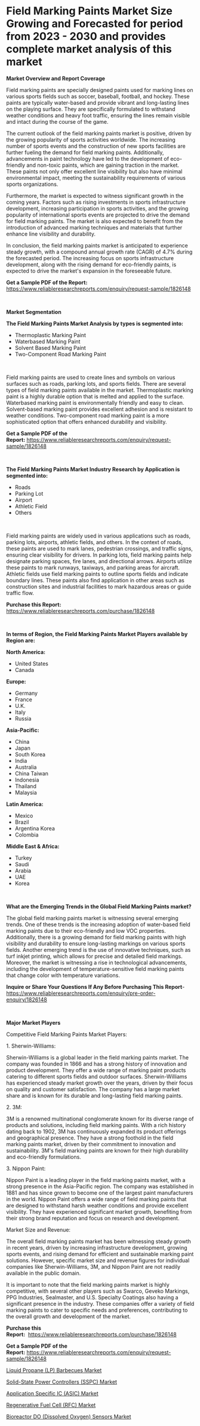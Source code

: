 <p><h1>Field Marking Paints Market Size Growing and Forecasted for period from 2023 - 2030 and provides complete market analysis of this market</h1></p><p><strong>Market Overview and Report Coverage</strong></p>
<p><p>Field marking paints are specially designed paints used for marking lines on various sports fields such as soccer, baseball, football, and hockey. These paints are typically water-based and provide vibrant and long-lasting lines on the playing surface. They are specifically formulated to withstand weather conditions and heavy foot traffic, ensuring the lines remain visible and intact during the course of the game.</p><p>The current outlook of the field marking paints market is positive, driven by the growing popularity of sports activities worldwide. The increasing number of sports events and the construction of new sports facilities are further fueling the demand for field marking paints. Additionally, advancements in paint technology have led to the development of eco-friendly and non-toxic paints, which are gaining traction in the market. These paints not only offer excellent line visibility but also have minimal environmental impact, meeting the sustainability requirements of various sports organizations.</p><p>Furthermore, the market is expected to witness significant growth in the coming years. Factors such as rising investments in sports infrastructure development, increasing participation in sports activities, and the growing popularity of international sports events are projected to drive the demand for field marking paints. The market is also expected to benefit from the introduction of advanced marking techniques and materials that further enhance line visibility and durability.</p><p>In conclusion, the field marking paints market is anticipated to experience steady growth, with a compound annual growth rate (CAGR) of 4.7% during the forecasted period. The increasing focus on sports infrastructure development, along with the rising demand for eco-friendly paints, is expected to drive the market's expansion in the foreseeable future.</p></p>
<p><strong>Get a Sample PDF of the Report:</strong> <a href="https://www.reliableresearchreports.com/enquiry/request-sample/1826148">https://www.reliableresearchreports.com/enquiry/request-sample/1826148</a></p>
<p>&nbsp;</p>
<p><strong>Market Segmentation</strong></p>
<p><strong>The Field Marking Paints Market Analysis by types is segmented into:</strong></p>
<p><ul><li>Thermoplastic Marking Paint</li><li>Waterbased Marking Paint</li><li>Solvent Based Marking Paint</li><li>Two-Component Road Marking Paint</li></ul></p>
<p>&nbsp;</p>
<p><p>Field marking paints are used to create lines and symbols on various surfaces such as roads, parking lots, and sports fields. There are several types of field marking paints available in the market. Thermoplastic marking paint is a highly durable option that is melted and applied to the surface. Waterbased marking paint is environmentally friendly and easy to clean. Solvent-based marking paint provides excellent adhesion and is resistant to weather conditions. Two-component road marking paint is a more sophisticated option that offers enhanced durability and visibility.</p></p>
<p><strong>Get a Sample PDF of the Report:</strong>&nbsp;<a href="https://www.reliableresearchreports.com/enquiry/request-sample/1826148">https://www.reliableresearchreports.com/enquiry/request-sample/1826148</a></p>
<p>&nbsp;</p>
<p><strong>The Field Marking Paints Market Industry Research by Application is segmented into:</strong></p>
<p><ul><li>Roads</li><li>Parking Lot</li><li>Airport</li><li>Athletic Field</li><li>Others</li></ul></p>
<p>&nbsp;</p>
<p><p>Field marking paints are widely used in various applications such as roads, parking lots, airports, athletic fields, and others. In the context of roads, these paints are used to mark lanes, pedestrian crossings, and traffic signs, ensuring clear visibility for drivers. In parking lots, field marking paints help designate parking spaces, fire lanes, and directional arrows. Airports utilize these paints to mark runways, taxiways, and parking areas for aircraft. Athletic fields use field marking paints to outline sports fields and indicate boundary lines. These paints also find application in other areas such as construction sites and industrial facilities to mark hazardous areas or guide traffic flow.</p></p>
<p><strong>Purchase this Report:</strong>&nbsp; <a href="https://www.reliableresearchreports.com/purchase/1826148">https://www.reliableresearchreports.com/purchase/1826148</a></p>
<p>&nbsp;</p>
<p><strong>In terms of Region, the Field Marking Paints Market Players available by Region are:</strong></p>
<p>
    <p> <strong> North America: </strong>
        <ul>
            <li>United States</li>
            <li>Canada</li>
        </ul>
        </p> 
    <p> <strong> Europe: </strong>
        <ul>
            <li>Germany</li>
            <li>France</li>
            <li>U.K.</li>
            <li>Italy</li>
            <li>Russia</li>
        </ul>
        </p> 
    <p> <strong> Asia-Pacific: </strong>
        <ul>
            <li>China</li>
            <li>Japan</li>
            <li>South Korea</li>
            <li>India</li>
            <li>Australia</li>
            <li>China Taiwan</li>
            <li>Indonesia</li>
            <li>Thailand</li>
            <li>Malaysia</li>
        </ul>
        </p> 
    <p> <strong> Latin America: </strong>
        <ul>
            <li>Mexico</li>
            <li>Brazil</li>
            <li>Argentina Korea</li>
            <li>Colombia</li>
        </ul>
        </p> 
    <p> <strong> Middle East & Africa: </strong>
        <ul>
            <li>Turkey</li>
            <li>Saudi</li>
            <li>Arabia</li>
            <li>UAE</li>
            <li>Korea</li>
        </ul>
    </p>
    </p>
<p>&nbsp;</p>
<p><strong>What are the Emerging Trends in the Global Field Marking Paints market?</strong></p>
<p><p>The global field marking paints market is witnessing several emerging trends. One of these trends is the increasing adoption of water-based field marking paints due to their eco-friendly and low VOC properties. Additionally, there is a growing demand for field marking paints with high visibility and durability to ensure long-lasting markings on various sports fields. Another emerging trend is the use of innovative techniques, such as turf inkjet printing, which allows for precise and detailed field markings. Moreover, the market is witnessing a rise in technological advancements, including the development of temperature-sensitive field marking paints that change color with temperature variations.</p></p>
<p><strong>Inquire or Share Your Questions If Any Before Purchasing This Report</strong>- <a href="https://www.reliableresearchreports.com/enquiry/pre-order-enquiry/1826148">https://www.reliableresearchreports.com/enquiry/pre-order-enquiry/1826148</a></p>
<p>&nbsp;</p>
<p><strong>Major Market Players</strong></p>
<p><p>Competitive Field Marking Paints Market Players:</p><p>1. Sherwin-Williams:</p><p>Sherwin-Williams is a global leader in the field marking paints market. The company was founded in 1866 and has a strong history of innovation and product development. They offer a wide range of marking paint products catering to different sports fields and outdoor surfaces. Sherwin-Williams has experienced steady market growth over the years, driven by their focus on quality and customer satisfaction. The company has a large market share and is known for its durable and long-lasting field marking paints.</p><p>2. 3M:</p><p>3M is a renowned multinational conglomerate known for its diverse range of products and solutions, including field marking paints. With a rich history dating back to 1902, 3M has continuously expanded its product offerings and geographical presence. They have a strong foothold in the field marking paints market, driven by their commitment to innovation and sustainability. 3M's field marking paints are known for their high durability and eco-friendly formulations.</p><p>3. Nippon Paint:</p><p>Nippon Paint is a leading player in the field marking paints market, with a strong presence in the Asia-Pacific region. The company was established in 1881 and has since grown to become one of the largest paint manufacturers in the world. Nippon Paint offers a wide range of field marking paints that are designed to withstand harsh weather conditions and provide excellent visibility. They have experienced significant market growth, benefiting from their strong brand reputation and focus on research and development.</p><p>Market Size and Revenue:</p><p>The overall field marking paints market has been witnessing steady growth in recent years, driven by increasing infrastructure development, growing sports events, and rising demand for efficient and sustainable marking paint solutions. However, specific market size and revenue figures for individual companies like Sherwin-Williams, 3M, and Nippon Paint are not readily available in the public domain.</p><p>It is important to note that the field marking paints market is highly competitive, with several other players such as Swarco, Geveko Markings, PPG Industries, Sealmaster, and U.S. Specialty Coatings also having a significant presence in the industry. These companies offer a variety of field marking paints to cater to specific needs and preferences, contributing to the overall growth and development of the market.</p></p>
<p><strong>Purchase this Report:</strong>&nbsp;&nbsp;<a href="https://www.reliableresearchreports.com/purchase/1826148">https://www.reliableresearchreports.com/purchase/1826148</a></p>
<p></p>
<p><strong>Get a Sample PDF of the Report:</strong>&nbsp;<a href="https://www.reliableresearchreports.com/enquiry/request-sample/1826148">https://www.reliableresearchreports.com/enquiry/request-sample/1826148</a></p>
<p><p><a href="https://medium.com/@cullenblick/liquid-propane-lp-barbecues-market-share-evolution-and-market-growth-trends-2023-2030-bddb7d201849">Liquid Propane (LP) Barbecues Market</a></p><p><a href="https://medium.com/@miningmaster/solid-state-power-controllers-sspc-market-size-market-outlook-and-market-forecast-2023-to-2030-04f1784c2bd9">Solid-State Power Controllers (SSPC) Market</a></p><p><a href="https://medium.com/@blockchainbaron55/application-specific-ic-asic-market-competitive-analysis-market-trends-and-forecast-to-2030-6e746b2847bc">Application Specific IC (ASIC) Market</a></p><p><a href="https://medium.com/@emilywest91/regenerative-fuel-cell-rfc-market-size-and-market-trends-complete-industry-overview-2023-to-3c130a98b71f">Regenerative Fuel Cell (RFC) Market</a></p><p><a href="https://medium.com/@altcoinartist/bioreactor-do-dissolved-oxygen-sensors-market-size-cagr-trends-2024-2030-b465c13f7cde">Bioreactor DO (Dissolved Oxygen) Sensors Market</a></p></p>